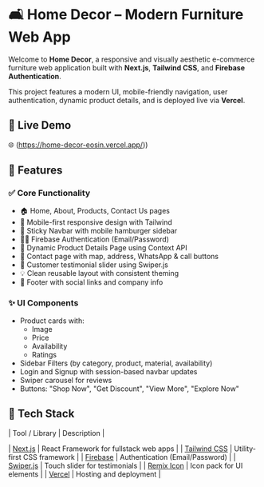 # 🛋️ Home Decor – Modern Furniture Web App

Welcome to **Home Decor**, a responsive and visually aesthetic e-commerce furniture web application built with **Next.js**, **Tailwind CSS**, and **Firebase Authentication**.

This project features a modern UI, mobile-friendly navigation, user authentication, dynamic product details, and is deployed live via **Vercel**.


## 🚀 Live Demo

🌐 (https://home-decor-eosin.vercel.app/)) &nbsp;

## 🧩 Features

### ✅ Core Functionality
- 🏠 Home, About, Products, Contact Us pages
- 📱 Mobile-first responsive design with Tailwind
- 🧭 Sticky Navbar with mobile hamburger sidebar
- 🧑‍💼 Firebase Authentication (Email/Password)
- 🛒 Dynamic Product Details Page using Context API
- 📍 Contact page with map, address, WhatsApp & call buttons
- 💬 Customer testimonial slider using Swiper.js
- 💡 Clean reusable layout with consistent theming
- 💚 Footer with social links and company info

### ✨ UI Components
- Product cards with:
  - Image
  - Price
  - Availability
  - Ratings
- Sidebar Filters (by category, product, material, availability)
- Login and Signup with session-based navbar updates
- Swiper carousel for reviews
- Buttons: "Shop Now", "Get Discount", "View More", "Explore Now"


## 🔧 Tech Stack

| Tool / Library | Description |

| [Next.js](https://nextjs.org) | React Framework for fullstack web apps |
| [Tailwind CSS](https://tailwindcss.com) | Utility-first CSS framework |
| [Firebase](https://firebase.google.com/products/auth) | Authentication (Email/Password) |
| [Swiper.js](https://swiperjs.com/react) | Touch slider for testimonials |
| [Remix Icon](https://remixicon.com/) | Icon pack for UI elements |
| [Vercel](https://vercel.com/) | Hosting and deployment |

